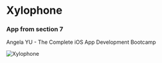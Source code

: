 # Xylophone
### App from section 7 
Angela YU - The Complete iOS App Development Bootcamp

![Xylophone](https://github.com/Loveink/Xylophone/)
